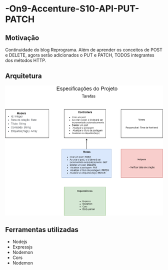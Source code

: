 # -On9-Accenture-S10-API-PUT-PATCH


## Motivação

Continuidade do blog Reprograma. Além de aprender os conceitos de POST e DELETE, agora serão adicionados o PUT e PATCH, TODOS integrantes dos métodos HTTP. 



## Arquitetura

![Arquitetura do projeto](https://github.com/Fabicaneyu/On9-Accenture-S10-API-PUT-PATCH/blob/fabiola-yugar/entregaFabi/Arquitetura/BlogReprograma_On9-Accenture-S10-API-PUT-PATCH.png)





## Ferramentas utilizadas

* Nodejs
* Expressjs
* Nodemon
* Cors
* Nodemon
